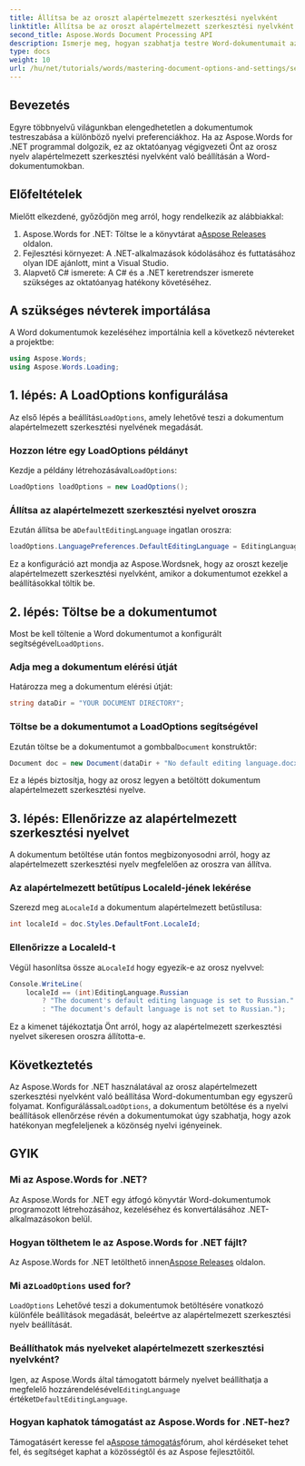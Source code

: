 ```yaml
---
title: Állítsa be az oroszt alapértelmezett szerkesztési nyelvként
linktitle: Állítsa be az oroszt alapértelmezett szerkesztési nyelvként
second_title: Aspose.Words Document Processing API
description: Ismerje meg, hogyan szabhatja testre Word-dokumentumait az orosz nyelv alapértelmezett szerkesztési nyelvként történő beállításával az Aspose.Words for .NET használatával. Ez a lépésről-lépésre útmutató.
type: docs
weight: 10
url: /hu/net/tutorials/words/mastering-document-options-and-settings/set-russian-as-default-edit-language/
---
```

## Bevezetés

Egyre többnyelvű világunkban elengedhetetlen a dokumentumok testreszabása a különböző nyelvi preferenciákhoz. Ha az Aspose.Words for .NET programmal dolgozik, ez az oktatóanyag végigvezeti Önt az orosz nyelv alapértelmezett szerkesztési nyelvként való beállításán a Word-dokumentumokban. 

## Előfeltételek

Mielőtt elkezdené, győződjön meg arról, hogy rendelkezik az alábbiakkal:

1.  Aspose.Words for .NET: Töltse le a könyvtárat a[Aspose Releases](https://releases.aspose.com/words/net/) oldalon.
2. Fejlesztési környezet: A .NET-alkalmazások kódolásához és futtatásához olyan IDE ajánlott, mint a Visual Studio.
3. Alapvető C# ismerete: A C# és a .NET keretrendszer ismerete szükséges az oktatóanyag hatékony követéséhez.

## A szükséges névterek importálása

A Word dokumentumok kezeléséhez importálnia kell a következő névtereket a projektbe:

```csharp
using Aspose.Words;
using Aspose.Words.Loading;
```

## 1. lépés: A LoadOptions konfigurálása

 Az első lépés a beállítás`LoadOptions`, amely lehetővé teszi a dokumentum alapértelmezett szerkesztési nyelvének megadását.

### Hozzon létre egy LoadOptions példányt

 Kezdje a példány létrehozásával`LoadOptions`:

```csharp
LoadOptions loadOptions = new LoadOptions();
```

### Állítsa az alapértelmezett szerkesztési nyelvet oroszra

Ezután állítsa be a`DefaultEditingLanguage` ingatlan oroszra:

```csharp
loadOptions.LanguagePreferences.DefaultEditingLanguage = EditingLanguage.Russian;
```

Ez a konfiguráció azt mondja az Aspose.Wordsnek, hogy az oroszt kezelje alapértelmezett szerkesztési nyelvként, amikor a dokumentumot ezekkel a beállításokkal töltik be.

## 2. lépés: Töltse be a dokumentumot

 Most be kell töltenie a Word dokumentumot a konfigurált segítségével`LoadOptions`.

### Adja meg a dokumentum elérési útját

Határozza meg a dokumentum elérési útját:

```csharp
string dataDir = "YOUR DOCUMENT DIRECTORY";
```

### Töltse be a dokumentumot a LoadOptions segítségével

 Ezután töltse be a dokumentumot a gombbal`Document` konstruktőr:

```csharp
Document doc = new Document(dataDir + "No default editing language.docx", loadOptions);
```

Ez a lépés biztosítja, hogy az orosz legyen a betöltött dokumentum alapértelmezett szerkesztési nyelve.

## 3. lépés: Ellenőrizze az alapértelmezett szerkesztési nyelvet

A dokumentum betöltése után fontos megbizonyosodni arról, hogy az alapértelmezett szerkesztési nyelv megfelelően az oroszra van állítva.

### Az alapértelmezett betűtípus LocaleId-jének lekérése

 Szerezd meg a`LocaleId` a dokumentum alapértelmezett betűstílusa:

```csharp
int localeId = doc.Styles.DefaultFont.LocaleId;
```

### Ellenőrizze a LocaleId-t

 Végül hasonlítsa össze a`LocaleId` hogy egyezik-e az orosz nyelvvel:

```csharp
Console.WriteLine(
    localeId == (int)EditingLanguage.Russian
        ? "The document's default editing language is set to Russian."
        : "The document's default language is not set to Russian.");
```

Ez a kimenet tájékoztatja Önt arról, hogy az alapértelmezett szerkesztési nyelvet sikeresen oroszra állította-e.

## Következtetés

Az Aspose.Words for .NET használatával az orosz alapértelmezett szerkesztési nyelvként való beállítása Word-dokumentumban egy egyszerű folyamat. Konfigurálással`LoadOptions`, a dokumentum betöltése és a nyelvi beállítások ellenőrzése révén a dokumentumokat úgy szabhatja, hogy azok hatékonyan megfeleljenek a közönség nyelvi igényeinek.

## GYIK

### Mi az Aspose.Words for .NET?

Az Aspose.Words for .NET egy átfogó könyvtár Word-dokumentumok programozott létrehozásához, kezeléséhez és konvertálásához .NET-alkalmazásokon belül.

### Hogyan tölthetem le az Aspose.Words for .NET fájlt?

 Az Aspose.Words for .NET letölthető innen[Aspose Releases](https://releases.aspose.com/words/net/) oldalon.

###  Mi az`LoadOptions` used for?

`LoadOptions` Lehetővé teszi a dokumentumok betöltésére vonatkozó különféle beállítások megadását, beleértve az alapértelmezett szerkesztési nyelv beállítását.

### Beállíthatok más nyelveket alapértelmezett szerkesztési nyelvként?

 Igen, az Aspose.Words által támogatott bármely nyelvet beállíthatja a megfelelő hozzárendelésével`EditingLanguage` értéket`DefaultEditingLanguage`.

### Hogyan kaphatok támogatást az Aspose.Words for .NET-hez?

 Támogatásért keresse fel a[Aspose támogatás](https://forum.aspose.com/c/words/8)fórum, ahol kérdéseket tehet fel, és segítséget kaphat a közösségtől és az Aspose fejlesztőitől.